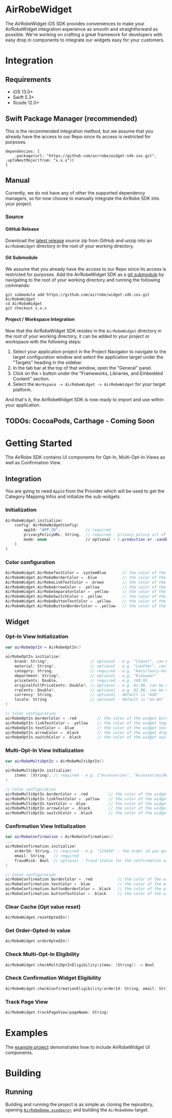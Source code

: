 # AirRobeWidget

The AirRobeWidget iOS SDK provides conveniences to make your AirRobeWidget integration experience as smooth and straightforward as possible. We're working on crafting a great framework for developers with easy drop in components to integrate our widgets easy for your customers.

# Integration

## Requirements

- iOS 13.0+
- Swift 5.3+
- Xcode 12.0+


## Swift Package Manager (recommended)

This is the recommended integration method, but we assume that you already have the access to our Repo since its access is restricted for purposes.

```
dependencies: [
    .package(url: "https://github.com/airrobe/widget-sdk-ios.git", .upToNextMajor(from: "x.x.x"))
]
```


## Manual

Currently, we do not have any of other the supported dependency managers, so for now choose to manually integrate the AirRobe SDK into your project.

### Source

#### GitHub Release

Download the [latest release][latest-release] source zip from GitHub and unzip into an `AirRobeWidget` directory in the root of your working directory.

#### Git Submodule

We assume that you already have the access to our Repo since its access is restricted for purposes.
Add the AirRobeWidget SDK as a [git submodule][git-submodule] by navigating to the root of your working directory and running the following commands:

```
git submodule add https://github.com/airrobe/widget-sdk-ios.git AirRobeWidget
cd AirRobeWidget
git checkout x.x.x
```

#### Project / Workspace Integration

Now that the AirRobeWidget SDK resides in the `AirRobeWidget` directory in the root of your working directory, it can be added to your project or workspace with the following steps:

1. Select your application project in the Project Navigator to navigate to the target configuration window and select the application target under the "Targets" heading in the sidebar.
2. In the tab bar at the top of that window, open the "General" panel.
3. Click on the `+` button under the "Frameworks, Libraries, and Embedded Content" section.
4. Select the `Workspace -> AirRobeWidget -> AirRobeWidget` for your target platform.

And that's it, the AirRobeWidget SDK is now ready to import and use within your application.

## TODOs: CocoaPods, Carthage - Coming Soon

# Getting Started

The AirRobe SDK contains UI components for Opt-In, Multi-Opt-In Views as well as Confirmation View.


## Integration

You are going to need `AppId` from the Provider which will be used to get the Category Mapping Infos and initialize the sub-widgets.

### Initialization

```swift
AirRobeWidget.initialize(
    config: AirRobeWidgetConfig(
        appId: "APP_ID",           // required
        privacyPolicyURL: String,  // required - privacy policy url of The Iconic
        mode: enum                 // optional - (.production or .sandbox), default value is .production
    )
)
```

### Color configuration
```swift
AirRobeWidget.AirRobeTextColor = .systemBlue       // the color of the widget text. default value is "#232323"
AirRobeWidget.AirRobeBorderColor = .blue           // the color of the widget border. default value is "#DFDFDF"
AirRobeWidget.AirRobeLinkTextColor = .brown        // the color of the widget legal copy text. default value is "#696969"
AirRobeWidget.AirRobeArrowColor = .yellow          // the color of the widget drop down arrow icon. default value is "#42ABC8"
AirRobeWidget.AirRobeSeparatorColor = .yellow      // the color of the learn more popup view separators. default value is "#DFDFDF"
AirRobeWidget.AirRobeSwitchColor = .yellow         // the color of the widget switch ON color. default value is "#42ABC8"
AirRobeWidget.AirRobeButtonTextColor = .yellow     // the color of the widget activate button text. default value is "#232323"
AirRobeWidget.AirRobeButtonBorderColor = .yellow   // the color of the widget activate button border. default value is "#232323"
```

## Widget

### Opt-In View Initialization

```swift
var airRobeOptIn = AirRobeOptIn()
...
airRobeOptIn.initialize(
    brand: String?,                  // optional - e.g. "Chanel", can be nil
    material: String?,               // optional - e.g. "Leather", can be nil
    category: String,                // required - e.g. "Hats/fancy-hats"
    department: String?,             // optional - e.g. "Kidswear"
    priceCents: Double,              // required - e.g. 100.95
    originalFullPriceCents: Double?, // optional - e.g. 62.00, can be nil
    rrpCents: Double?,               // optional - e.g. 62.00, can be nil
    currency: String,                // optional - default is "AUD"
    locale: String                   // optional - default is "en-AU"
)

// Color configuration
airRobeOptIn.borderColor = .red         // the color of the widget border. default value is "#DFDFDF"
airRobeOptIn.linkTextColor = .yellow    // the color of the widget legal copy text. default value is "#696969"
airRobeOptIn.textColor = .blue          // the color of the widget text. default value is "#232323"
airRobeOptIn.arrowColor = .black        // the color of the widget drop down arrow icon. default value is "#42ABC8"
airRobeOptIn.switchColor = .black       // the color of the widget switch ON color. default value is "#42ABC8"
```


### Multi-Opt-In View Initialization

```swift
var airRobeMultiOptIn = AirRobeMultiOptIn()
...
airRobeMultiOptIn.initialize(
    items: [String], // required - e.g. ["Accessories", "Accessories/Beauty", "Accessories/Bags/Leather bags/Weekender/Handbags", "Accessories/Bags/Clutches/Bum Bags"]
)

// Color configuration
airRobeMultiOptIn.borderColor = .red         // the color of the widget border. default value is "#DFDFDF"
airRobeMultiOptIn.linkTextColor = .yellow    // the color of the widget legal copy text. default value is "#696969"
airRobeMultiOptIn.textColor = .blue          // the color of the widget text. default value is "#232323"
airRobeMultiOptIn.arrowColor = .black        // the color of the widget drop down arrow icon. default value is "#42ABC8"
airRobeMultiOptIn.switchColor = .black       // the color of the widget switch ON color. default value is "#42ABC8"
```


### Confirmation View Initialization

```swift
var airRobeConfirmation = AirRobeConfirmation()
...
airRobeConfirmation.initialize(
    orderId: String, // required - e.g. "123456" - the order id you got from the checkout.
    email: String,   // required
    fraudRisk: Bool  // optional - fraud status for the confirmation widget, default value is false.
)

// Color configuration
airRobeConfirmation.borderColor = .red           // the color of the widget border. default value is "#DFDFDF"
airRobeConfirmation.textColor = .blue            // the color of the widget text. default value is "#232323"
airRobeConfirmation.buttonBorderColor = .black   // the color of the widget activate button border. default value is "#232323"
airRobeConfirmation.buttonTextColor = .black     // the color of the widget activate button text. default value is "#232323"
```


### Clear Cache (Opt value reset)

```swift
AirRobeWidget.resetOptedIn()
```


### Get Order-Opted-In value

```swift
AirRobeWidget.orderOptedIn()
```

### Check Multi-Opt-In Eligibility

```swift
AirRobeWidget.checkMultiOptInEligibility(items: [String]) -> Bool
```

### Check Confirmation Widget Eligibility

```swift
AirRobeWidget.checkConfirmationEligibility(orderId: String, email: String, fraudRisk: Bool) -> Bool
```

### Track Page View

```swift
AirRobeWidget.trackPageView(pageName: String)
```

# Examples

The [example project][example] demonstrates how to include AirRobeWidget UI components.

# Building

## Running

Building and running the project is as simple as cloning the repository, opening [`AirRobeDemo.xcodeproj`][airrobedemo-workspace] and building the `AirRobeDemo` target.

[latest-release]: https://github.com/airrobe/widget-sdk-ios/releases/latest
[git-submodule]: https://git-scm.com/docs/git-submodule
[example]: https://github.com/airrobe/widget-sdk-ios/tree/master/AirRobeDemo
[airrobedemo-workspace]: AirRobeDemo/AirRobeDemo.xcodeproj
